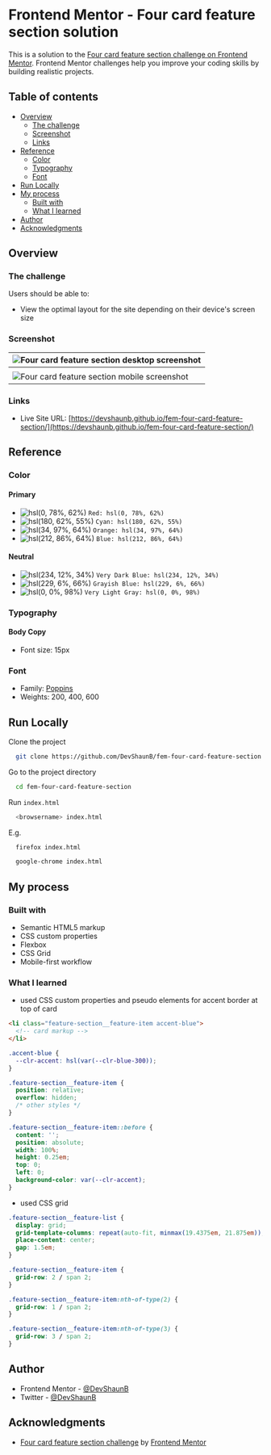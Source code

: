 # Frontend Mentor - Four card feature section solution

This is a solution to the [Four card feature section challenge on Frontend Mentor](https://www.frontendmentor.io/challenges/four-card-feature-section-weK1eFYK). Frontend Mentor challenges help you improve your coding skills by building realistic projects.

## Table of contents

- [Overview](#overview)
  - [The challenge](#the-challenge)
  - [Screenshot](#screenshot)
  - [Links](#links)
- [Reference](#reference)
  - [Color](#color)
  - [Typography](#typography)
  - [Font](#font)
- [Run Locally](#run-locally)
- [My process](#my-process)
  - [Built with](#built-with)
  - [What I learned](#what-i-learned)
- [Author](#author)
- [Acknowledgments](#acknowledgments)

## Overview

### The challenge

Users should be able to:

- View the optimal layout for the site depending on their device's screen size

### Screenshot

| ![Four card feature section desktop screenshot](https://devshaunb.github.io/fem-four-card-feature-section/screenshots/desktop.png) |
|-|
||
| ![Four card feature section mobile screenshot](https://devshaunb.github.io/fem-four-card-feature-section/screenshots/mobile.png)   |

### Links

- Live Site URL: [https://devshaunb.github.io/fem-four-card-feature-section/](https://devshaunb.github.io/fem-four-card-feature-section/)

## Reference

### Color

#### Primary

- ![hsl(0, 78%, 62%)](https://via.placeholder.com/10/ea5353?text=+) `Red: hsl(0, 78%, 62%)`
- ![hsl(180, 62%, 55%)](https://via.placeholder.com/10/45d3d3?text=+) `Cyan: hsl(180, 62%, 55%)`
- ![hsl(34, 97%, 64%)](https://via.placeholder.com/10/fcaf4a?text=+) `Orange: hsl(34, 97%, 64%)`
- ![hsl(212, 86%, 64%)](https://via.placeholder.com/10/549ef2?text=+) `Blue: hsl(212, 86%, 64%)`

#### Neutral

- ![hsl(234, 12%, 34%)](https://via.placeholder.com/10/4c4e61?text=+) `Very Dark Blue: hsl(234, 12%, 34%)`
- ![hsl(229, 6%, 66%)](https://via.placeholder.com/10/a3a5ae?text=+) `Grayish Blue: hsl(229, 6%, 66%)`
- ![hsl(0, 0%, 98%)](https://via.placeholder.com/10/fafafa?text=+) `Very Light Gray: hsl(0, 0%, 98%)`

### Typography

#### Body Copy

- Font size: 15px

### Font

- Family: [Poppins](https://fonts.google.com/specimen/Poppins)
- Weights: 200, 400, 600

## Run Locally

Clone the project

```bash
  git clone https://github.com/DevShaunB/fem-four-card-feature-section.git
```

Go to the project directory

```bash
  cd fem-four-card-feature-section
```

Run `index.html`

```bash
  <browsername> index.html
```

E.g.

```bash
  firefox index.html
```

```bash
  google-chrome index.html
```

## My process

### Built with

- Semantic HTML5 markup
- CSS custom properties
- Flexbox
- CSS Grid
- Mobile-first workflow

### What I learned

- used CSS custom properties and pseudo elements for accent border at top of card

```html
<li class="feature-section__feature-item accent-blue">
  <!-- card markup -->
</li>
```

```css
.accent-blue {
  --clr-accent: hsl(var(--clr-blue-300));
}

.feature-section__feature-item {
  position: relative;
  overflow: hidden;
  /* other styles */
}

.feature-section__feature-item::before {
  content: '';
  position: absolute;
  width: 100%;
  height: 0.25em;
  top: 0;
  left: 0;
  background-color: var(--clr-accent);
}
```

- used CSS grid

```css
.feature-section__feature-list {
  display: grid;
  grid-template-columns: repeat(auto-fit, minmax(19.4375em, 21.875em));
  place-content: center;
  gap: 1.5em;
}

.feature-section__feature-item {
  grid-row: 2 / span 2;
}

.feature-section__feature-item:nth-of-type(2) {
  grid-row: 1 / span 2;
}

.feature-section__feature-item:nth-of-type(3) {
  grid-row: 3 / span 2;
}
```

## Author

- Frontend Mentor - [@DevShaunB](https://www.frontendmentor.io/profile/DevShaunB)
- Twitter - [@DevShaunB](https://www.twitter.com/DevShaunB)

## Acknowledgments

- [Four card feature section challenge](https://www.frontendmentor.io/challenges/four-card-feature-section-weK1eFYK) by [Frontend Mentor](https://www.frontendmentor.io/)
